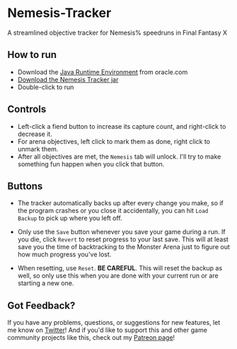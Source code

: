 # Nemesis-Tracker
A streamlined objective tracker for Nemesis% speedruns in Final Fantasy X


## How to run

* Download the [Java Runtime Environment](http://www.oracle.com/technetwork/java/javase/downloads/jre9-downloads-3848532.html) from oracle.com
* [Download the Nemesis Tracker jar](https://github.com/jozborn/Nemesis-Tracker/releases)
* Double-click to run

## Controls

* Left-click a fiend button to increase its capture count, and right-click to decrease it.
* For arena objectives, left click to mark them as done, right click to unmark them.
* After all objectives are met, the `Nemesis` tab will unlock. I'll try to make something fun happen when you click that button.

## Buttons

* The tracker automatically backs up after every change you make, so if the program crashes or you close it accidentally, you can hit `Load Backup` to pick up where you left off.

* Only use the `Save` button whenever you save your game during a run. If you die, click `Revert` to reset progress to your last save. This will at least save you the time of backtracking to the Monster Arena just to figure out how much progress you've lost.

* When resetting, use `Reset`. **BE CAREFUL**. This will reset the backup as well, so only use this when you are done with your current run or are starting a new one.

## Got Feedback?

If you have any problems, questions, or suggestions for new features, let me know on [Twitter](https://www.twitter.com/the_complexor)! And if you'd like to support this and other game community projects like this, check out my [Patreon page](https://www.patreon.com/complexor)!
